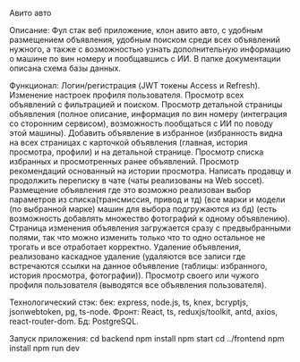 Авито авто

Описание:
Фул стак веб приложение, клон авито авто, с удобным размещением объявления, удобным поиском среди всех объявлений нужного, а также с возможностью узнать дополнительную информацию о машине по вин номеру и пообщавшись с ИИ.
В папке документации описана схема базы данных.

Функционал:
Логин/регистрация (JWT токены Access и Refresh).  
Изменение настроек профиля пользователя.
Просмотр всех объявлений с фильтрацией и поиском.
Просмотр детальной страницы объявления (полное описание, информация по вин номеру (интеграция со сторонним сервисом), возможность пообщаться с ИИ по поводу этой машины).
Добавить объявление в избранное (избранность видна на всех страницах с карточкой объявления (главная, история просмотра, профили) и на детальной странице.
Просмотр списка избранных и просмотренных ранее объявлений.
Просмотр рекомендаций основанный на истории просмотра.
Написать продавцу и продолжить переписку в чате (чаты реализованы на Web soccet).
Размещение объявления где это возможно реализован выбор параметров из списка(трансмиссия, привод и тд) (все марки и модели (по выбранной марке) машин для выбора подгружаются из бд) (есть возможность добавлять множество фотографий к одному объявлению).
Страница изменения объявления загружается сразу с предвыбранными полями, так что можно изменить только что то одно остальное не трогать и все отработает корректно.
Удаление объявления, реализовано каскадное удаление (удаляются все записи где встречаются ссылки на данное объявление (таблицы: избранного, история просмотра, фотографии)).
Просмотр своего или чужого профиля пользователя (выводятся все объявления пользователя).

Технологический стэк: 
бек: express, node.js, ts, knex, bcryptjs, jsonwebtoken, pg, ts-node.
Фронт: React, ts, reduxjs/toolkit, antd, axios, react-router-dom.
Бд: PostgreSQL.

Запуск приложения:
cd backend
npm install
npm start
cd ../frontend
npm install
npm run dev
